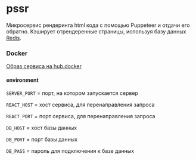 # pssr

Микросервис рендеринга html кода с помощью Puppeteer и отдачи его обратно. Кэширует отрендеренные страницы, используя базу данных [Redis](https://redis.io).

### Docker

[Образ сервиса на hub.docker](https://hub.docker.com/repository/docker/geos74/pssr/general)

 #### environment

 `SERVER_PORT` = порт, на котором запускается сервер

 `REACT_HOST` = хост сервиса, для перенаправления запроса
 
 `REACT_PORT` = порт сервиса, для перенаправления запроса

 `DB_HOST` = хост базы данных

 `DB_PORT` = порт базы данных

 `DB_PASS` = пароль для подключения к базе данных